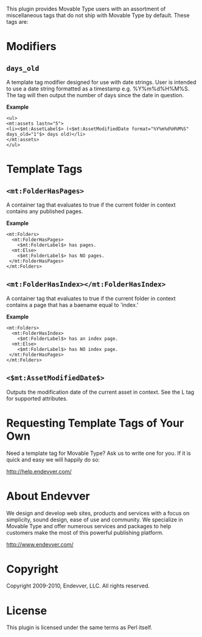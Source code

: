 This plugin provides Movable Type users with an assortment of miscellaneous tags that do not ship with Movable Type by default. These tags are:

# Modifiers

## `days_old`

A template tag modifier designed for use with date strings. User is intended to use a date string formatted as a timestamp e.g. %Y%m%d%H%M%S. The tag will then output the number of days since the date in question.

**Example**

    <ul>
    <mt:assets lastn="5">
    <li><$mt:AssetLabel$> (<$mt:AssetModifiedDate format="%Y%m%d%H%M%S" days_old="1"$> days old)</li>
    </mt:assets>
    </ul>

# Template Tags

## `<mt:FolderHasPages>`

A container tag that evaluates to true if the current folder in context contains any published pages.

**Example**

    <mt:Folders>
      <mt:FolderHasPages>
        <$mt:FolderLabel$> has pages.
      <mt:Else>
        <$mt:FolderLabel$> has NO pages. 
     </mt:FolderHasPages>
    </mt:Folders>

## `<mt:FolderHasIndex></mt:FolderHasIndex>`

A container tag that evaluates to true if the current folder in context contains a page that has a baename equal to 'index.'

**Example**

    <mt:Folders>
      <mt:FolderHasIndex>
        <$mt:FolderLabel$> has an index page.
      <mt:Else>
        <$mt:FolderLabel$> has NO index page. 
     </mt:FolderHasPages>
    </mt:Folders>

## `<$mt:AssetModifiedDate$>`

Outputs the modification date of the current asset in context. See the L<Date> tag for supported attributes.

# Requesting Template Tags of Your Own

Need a template tag for Movable Type? Ask us to write one for you. If it is quick and easy we will happily do so:

   http://help.endevver.com/

# About Endevver

We design and develop web sites, products and services with a focus on 
simplicity, sound design, ease of use and community. We specialize in 
Movable Type and offer numerous services and packages to help customers 
make the most of this powerful publishing platform.

http://www.endevver.com/

# Copyright

Copyright 2009-2010, Endevver, LLC. All rights reserved.

# License

This plugin is licensed under the same terms as Perl itself.